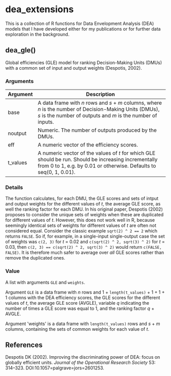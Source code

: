 # dea_extensions

This is a collection of R functions for Data Envelopment Analysis (DEA) models that I have developed either for my publications or for further data exploration in the background.

## dea_gle()

Global efficiencies (GLE) model for ranking Decision-Making Units (DMUs) with a common set of input and output weights (Despotis, 2002).

### Arguments

| Argument  | Description |
| ------------- | ------------- |
| base          | A data frame with *n* rows and *s* + *m* columns, where *n* is the number of Decision-Making Units (DMUs), *s* is the number of outputs and *m* is the number of inputs.  |
| noutput       | Numeric. The number of outputs produced by the DMUs.  |
| eff           | A numeric vector of the efficiency scores.  |
| t_values      | A numeric vector of the values of *t* for which GLE should be run. Should be increasing incrementally from 0 to 1, e.g. by 0.01 or otherwise. Defaults to seq(0, 1, 0.01). |

### Details
The function calculates, for each DMU, the GLE scores and sets of intput and output weights for the different values of *t*, the average GLE score, as well the ranking factor for each DMU. In his original paper, Despotis (2002) proposes to consider the unique sets of weights when these are duplicated for different values of *t*. However, this does not work well in R, because seemingly identical sets of weights for different values of *t* are often not considered equal. Consider the classic example `sqrt(2) ^ 2 == 2` which returns `FALSE`. So if, for example, in a single-input single-output case the set of weights was `c(2, 3)` for *t* = 0.02 and `c(sqrt(2) ^ 2, sqrt(3) ^ 2)` for *t* = 0.03, then `c(2, 3) == c(sqrt(2) ^ 2, sqrt(3) ^ 2)` would return `c(FALSE, FALSE)`. It is therefore much safer to average over *all* GLE scores rather than remove the duplicated ones.

### Value
A list with arguments `GLE` and `weights`.

Argument `GLE` is a data frame with *n* rows and 1 + `length(t_values)` + 1 + 1 + 1 columns with the DEA efficiency scores, the GLE scores for the different values of *t*, the average GLE score (AVGLE), variable *q* indicating the number of times a GLE score was equal to 1, and the ranking factor *q* + AVGLE.

Argument 'weights' is a data frame with `length(t_values)` rows and *s* + *m* columns, containing the sets of common weights for each value of *t*.

## References
Despotis DK (2002). Improving the discriminating power of DEA: focus on globally efficient units. *Journal of the Operational Research Society* 53: 314–323. DOI:10.1057=palgrave=jors=2601253.
